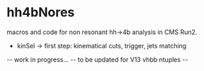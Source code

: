 # hh4bNores
macros and code for non resonant hh->4b analysis in CMS Run2.

- kinSel -> first step: kinematical cuts, trigger, jets matching

-- work in progress...
-- to be updated for V13 vhbb ntuples --

